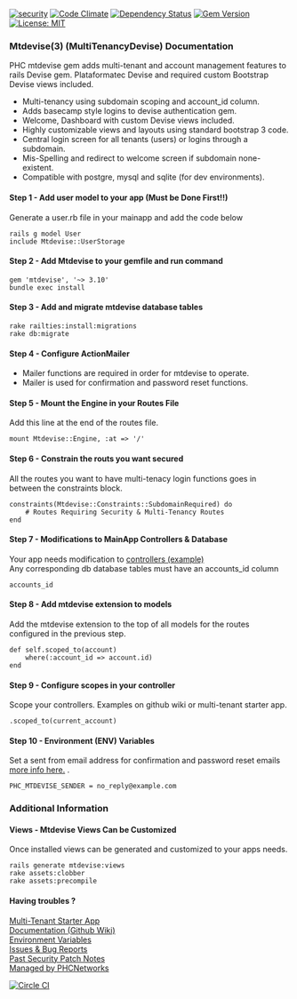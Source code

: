[![security](https://hakiri.io/github/PHCNetworks/multi-tenancy-devise/master.svg)](https://hakiri.io/github/PHCNetworks/multi-tenancy-devise/master)
[![Code Climate](https://codeclimate.com/github/PHCNetworks/multi-tenancy-devise/badges/gpa.svg)](https://codeclimate.com/github/PHCNetworks/multi-tenancy-devise)
[![Dependency Status](https://gemnasium.com/badges/github.com/PHCNetworks/multi-tenancy-devise.svg)](https://gemnasium.com/github.com/PHCNetworks/multi-tenancy-devise)
[![Gem Version](https://badge.fury.io/rb/mtdevise.svg)](https://badge.fury.io/rb/mtdevise)
[![License: MIT](https://img.shields.io/badge/License-MIT-blue.svg)](https://github.com/PHCNetworks/multi-tenancy-devise/blob/master/MIT-LICENSE)
  
### Mtdevise(3) (MultiTenancyDevise) Documentation  
PHC mtdevise gem adds multi-tenant and account management features to rails Devise gem. Plataformatec Devise and required custom Bootstrap Devise views included.  
  
* Multi-tenancy using subdomain scoping and account_id column.  
* Adds basecamp style logins to devise authentication gem.  
* Welcome, Dashboard with custom Devise views included.  
* Highly customizable views and layouts using standard bootstrap 3 code.  
* Central login screen for all tenants (users) or logins through a subdomain.  
* Mis-Spelling and redirect to welcome screen if subdomain none-existent.  
* Compatible with postgre, mysql and sqlite (for dev environments).  
  
#### Step 1 - Add user model to your app (Must be Done First!!)
Generate a user.rb file in your mainapp and add the code below 

	rails g model User
	include Mtdevise::UserStorage
  
#### Step 2 - Add Mtdevise to your gemfile and run command  
  
	gem 'mtdevise', '~> 3.10'
	bundle exec install

#### Step 3 - Add and migrate mtdevise database tables
  
	rake railties:install:migrations
	rake db:migrate
  
#### Step 4 - Configure ActionMailer
* Mailer functions are required in order for mtdevise to operate.
* Mailer is used for confirmation and password reset functions.
  
#### Step 5 - Mount the Engine in your Routes File
Add this line at the end of the routes file.  
  
	mount Mtdevise::Engine, :at => '/'
  
#### Step 6 - Constrain the routs you want secured
All the routes you want to have multi-tenacy login functions goes in between the constraints block.
  
	constraints(Mtdevise::Constraints::SubdomainRequired) do
		# Routes Requiring Security & Multi-Tenancy Routes  
	end
  
#### Step 7 - Modifications to MainApp Controllers & Database  
Your app needs modification to [controllers (example)](https://github.com/PHCNetworks/multi-tenancy-devise/wiki/Scoped-Controller-Example)  
Any corresponding db database tables must have an accounts_id column
  
	accounts_id
  
#### Step 8 - Add mtdevise extension to models  
Add the mtdevise extension to the top of all models for the routes configured in the previous step.  
  
	def self.scoped_to(account)
		where(:account_id => account.id)
	end
  
#### Step 9 - Configure scopes in your controller
Scope your controllers. Examples on github wiki or multi-tenant starter app.

	.scoped_to(current_account)
  
#### Step 10 - Environment (ENV) Variables
Set a sent from email address for confirmation and password reset emails [more info here.](https://github.com/PHCNetworks/multi-tenancy-devise/wiki/ENV---Environment-Variables)  .  
  
	PHC_MTDEVISE_SENDER = no_reply@example.com
  
### Additional Information  
  
#### Views - Mtdevise Views Can be Customized  
Once installed views can be generated and customized to your apps needs.  
  
	rails generate mtdevise:views
	rake assets:clobber
	rake assets:precompile
  
#### Having troubles ?  
[Multi-Tenant Starter App](https://github.com/PHCNetworks/multi-tenancy-starter-devise)  
[Documentation (Github Wiki)](https://github.com/PHCNetworks/multi-tenancy-devise/wiki)  
[Environment Variables](https://github.com/PHCNetworks/multi-tenancy-devise/wiki/ENV---Environment-Variables)  
[Issues & Bug Reports](https://github.com/PHCNetworks/multi-tenancy-devise/issues)  
[Past Security Patch Notes](https://github.com/PHCNetworks/multi-tenancy-devise/wiki/Critical-Security-Updates)  
[Managed by PHCNetworks](http://phcnetworks.net)  
  
[![Circle CI](https://circleci.com/gh/PHCNetworks/multi-tenancy-devise/tree/master.svg?style=svg)](https://circleci.com/gh/PHCNetworks/multi-tenancy-devise/tree/master)